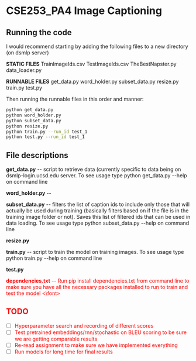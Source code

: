 # CSE253_PA4 Image Captioning

## Running the code

I would recommend starting by adding the following files to a new directory (on dsmlp server)

__STATIC FILES__
TrainImageIds.csv
TestImageIds.csv
TheBestNapster.py
data_loader.py

__RUNNABLE FILES__
get_data.py
word_holder.py
subset_data.py
resize.py
train.py
test.py

Then running the runnable files in this order and manner:

```bash
python get_data.py
python word_holder.py
python subset_data.py
python resize.py
python train.py --run_id test_1
python test.py --run_id test_1
```

## File descriptions
__get_data.py__ -- script to retrieve data (currently specific to data being on dsmlp-login.ucsd.edu server. To see usage type python get_data.py --help on command line

__word_holder.py__ --

__subset_data.py__ -- filters the list of caption ids to include only those that will actually be used during training (basically filters based on if the file is in the training image folder or not). Saves this list of filtered ids that can be used in data loading. To see usage type python subset_data.py --help on command line

__resize.py__

__train.py__ -- script to train the model on training images. To see usage type python train.py --help on command line

__test.py__


<font color="red"> __dependencies.txt__ -- Run pip install dependencies.txt from command line to make sure you have all the necessary packages installed to run to train and test the model <\font>



## TODO

- [ ] Hyperparameter search and recording of different scores
- [ ] Test pretrained embeddings/rnn/stochastic on BLEU scoring to be sure we are getting comparable results
- [ ] Re-read assignment to make sure we have implemented everything
- [ ] Run models for long time for final results